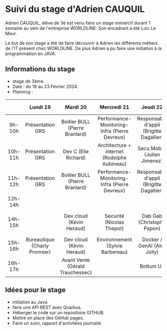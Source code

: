 # Suivi du stage d'Adrien CAUQUIL

Adrien CAUQUIL, élève de 3è est venu faire un stage immercif durant 1 semaine au sein de l'entreprise WORLDLINE.
Son encadrant a été Loïc Le Meur. 

Le but de son stage a été de faire découvrir à Adrien les différents métiers de l'IT présent chez WORLDLINE. De plus Adrien 
a pu faire une initiation à la programmation en JAVA. 


## Informations du stage

- stage de 3ème.
- Date : du 19 au 23 Février 2024.
- Planning :

|         |           Lundi 19            |             Mardi 20             |                   Mercredi 21                   |                 Jeudi 22                 |           Vendredi 23           |
|:-------:|:-----------------------------:|:--------------------------------:|:-----------------------------------------------:|:----------------------------------------:|:-------------------------------:|
| 9h-10h  |       Présentation GRS        |  Boitier BULL (Pierre Branlard)  | Performance- Monitoring- Infra (Pierre Devreux) | Responsable d'appli (Brigitte Dagallier) | SAE / TP C++ ( Sébastien Pelle) |
| 10h-11h |       Présentation GRS        |       Dev C (Elie Richard)       |   Architecture + internet (Rodolphe Aubineau)   |       Secu Mobile (Julien Jimenez)       |     Intégrateur (Nicolas T)     |
| 11h-12h |       Présentation GRS        |  Boitier BULL (Pierre Branlard)  | Performance- Monitoring- Infra (Pierre Devreux) | Responsable d'appli (Brigitte Dagallier) | SAE / TP C++ ( Sébastien Pelle) |
| 12h-14h |                               |                                  |                                                 |                                          |                                 |
| 14h-15h |                               |     Dev cloud (Kévin Heraud)     |            Securité (Nicolas Thepot)            |        Dab Gab (Christophe Papon)        | Deploy ACS (Youness Boutrouft)  |
| 15h-16h | Bureautique (Charly Pronnier) |     Dev cloud (Kévin Heraud)     |        Environnement (Sylvie Barbereau)         |       Docker / GenAI (Alex Jolly)        |           Debrief GRS           | 
| 16h-17h |                               | Avant Vente (Gérald Trauchessec) |                                                 |                Bottum Up                 |           Debrief GRS           |


## Idées pour le stage

- initiation au Java.
- faire une API REST avec Quarkus.
- Héberger le code sur un repositoire GITHUB.
- Mettre en place des GitHub pages.
- Faire un suivi, rapport d'activitées journalié.